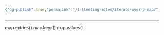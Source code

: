 ```yaml
---
{"dg-publish":true,"permalink":"/1-fleeting-notes/iterate-over-a-map/","created":"2023-08-02 14:43","updated":"2023-08-03 07:48"}
---
```



---
map.entries()
map.keys()
map.values()